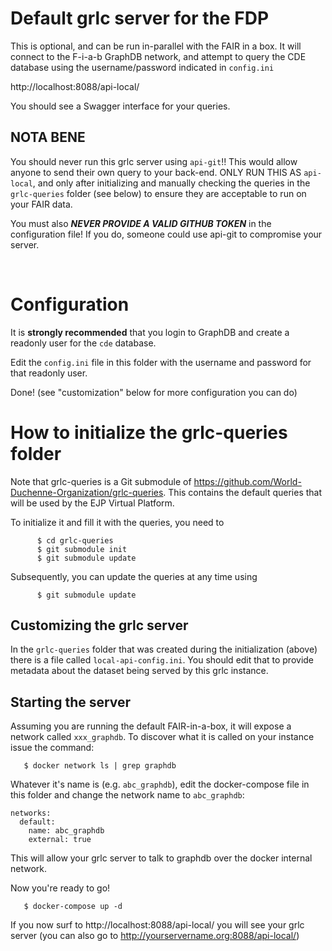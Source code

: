 # Default grlc server for the FDP

This is optional, and can be run in-parallel with the FAIR in a box.  It will connect to the F-i-a-b GraphDB network, and attempt to query the 
CDE database using the username/password indicated in `config.ini`

http://localhost:8088/api-local/

You should see a Swagger interface for your queries.

## NOTA BENE

You should never run this grlc server using `api-git`!!  This would allow anyone to send their own query to your back-end.  ONLY RUN THIS AS `api-local`, and only after initializing and manually checking the queries in the `grlc-queries` folder (see below) to ensure they are acceptable to run on your FAIR data.

You must also **_NEVER PROVIDE A VALID GITHUB TOKEN_** in the configuration file!  If you do, someone could use api-git to compromise your server.

<br/>

# Configuration

It is **strongly recommended** that you login to GraphDB and create a readonly user for the `cde` database.

Edit the `config.ini` file in this folder with the username and password for that readonly user.

Done!  (see "customization" below for more configuration you can do)

# How to initialize the grlc-queries folder

Note that grlc-queries is a Git submodule of https://github.com/World-Duchenne-Organization/grlc-queries.  This contains the default queries that will be used by the EJP Virtual Platform.

To initialize it and fill it with the queries, you need to
```
      $ cd grlc-queries
      $ git submodule init
      $ git submodule update
```

Subsequently, you can update the queries at any time using 

```
      $ git submodule update
```

## Customizing the grlc server

In the `grlc-queries` folder that was created during the initialization (above) there is a file called `local-api-config.ini`.  You should edit that to provide metadata about the dataset being served by this grlc instance.


## Starting the server

Assuming you are running the default FAIR-in-a-box, it will expose a network called `xxx_graphdb`.  To discover what it is called on your instance issue the command:

```
   $ docker network ls | grep graphdb
```

Whatever it's name is (e.g. `abc_graphdb`), edit the docker-compose file in this folder and change the network name to `abc_graphdb`:

```
networks:
  default:
    name: abc_graphdb
    external: true
```

This will allow your grlc server to talk to graphdb over the docker internal network.

Now you're ready to go!

```
   $ docker-compose up -d
```

If you now surf to http://localhost:8088/api-local/ you will see your grlc server (you can also go to http://yourservername.org:8088/api-local/)


